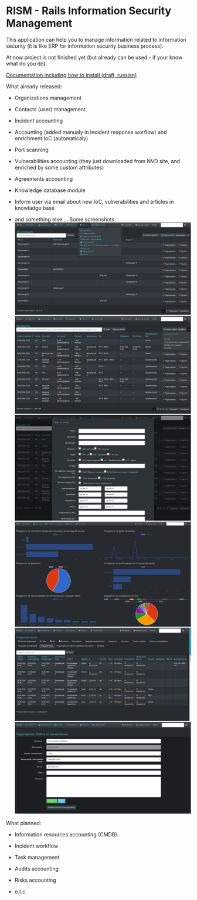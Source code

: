 # RISM - Rails Information Security Management

This application can help you to manage information  related to information security (it is like ERP for information security business process).

At now project is not finished yet (but already can be used - if your know what do you do).

[Documentation including how to install (draft, russian)](https://atilla777.github.io/kbook/rism/)

What already released:
* Organizations management

* Contacts (user) management

* Incident accounting

* Accounting (added manualy in incident response worflow) and  enrichment IoC (automaticaly)

* Port scanning

* Vulnerabilities accounting (they just downloaded from NVD site, and enriched by some custom attributes)

* Agreements accounting

* Knowledge database module

* Inform user via email about new IoC, vulnerabilities and articles in knowladge base

* and something else ...
Some screenshots:
![](rism1.png)
![](rism2.png)
![](rism3.png)
![](rism4.png)
![](rism7.png)
![](rism8.png)

What planned:

* Information resources accounting (CMDB)

* Incident workflow

* Task management


* Audits accounting

* Risks accounting

* e.t.c.
